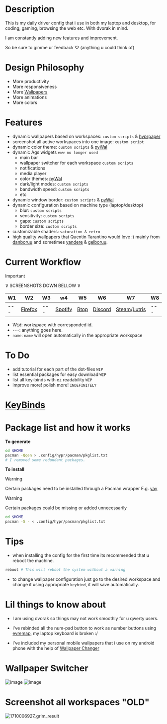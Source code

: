 # Description

This is my daily driver config that i use in both my laptop and desktop, for coding, gaming, browsing the web etc. With dvorak in mind.

I am constantly adding new features and improvement.

So be sure to gimme ur feedback ♡ (anything u could think of)

# Design Philosophy

- More productivity
- More responsiveness
- More [Wallpapers](https://github.com/AymanLyesri/hyprland-conf/tree/master/wallpapers)
- More animations
- More colors

# Features

- dynamic wallpapers based on workspaces: `custom scripts` & [hyprpaper](https://github.com/hyprwm/hyprpaper)
- screenshot all active workspaces into one image: `custom script`
- dynamic color theme: `custom scripts` & [pyWal](https://github.com/dylanaraps/pywal)
- dynamic Ags widgets `eww no longer used`
  - main bar
  - wallpaper switcher for each workspace `custom scripts`
  - notifications
  - media player
  - color themes: [pyWal](https://github.com/dylanaraps/pywal)
  - dark/light modes: `custom scripts`
  - bandwidth speed: `custom scripts`
  - etc
- dynamic window border: `custom scripts` & [pyWal](https://github.com/dylanaraps/pywal)
- dynamic configuration based on machine type (laptop/desktop)
  - blur: `custom scripts`
  - sensitivity: `custom scripts`
  - gaps: `custom scripts`
  - border size: `custom scripts`
- customizable shaders: `saturation & retro`
- high quality wallpapers that Quentin Tarantino would love :) mainly from [danboruu](https://danbooru.donmai.us) and sometimes [yandere](https://yande.re) & [gelboruu](https://gelbooru.com).

# Current Workflow

> [!important]  
> ⊽ SCREENSHOTS DOWN BELLOW ⊽

| W1  | W2                                                  | W3  | w4                                                  | W5                                           | W6                                                  | W7                                                                            | W8  | W9  | W10   |
| --- | --------------------------------------------------- | --- | --------------------------------------------------- | -------------------------------------------- | --------------------------------------------------- | ----------------------------------------------------------------------------- | --- | --- | ----- |
| --- | [Firefox](https://wiki.archlinux.org/title/firefox) | --- | [Spotify](https://wiki.archlinux.org/title/spotify) | [Btop](https://github.com/aristocratos/btop) | [Discord](https://wiki.archlinux.org/title/Discord) | [Steam](https://wiki.archlinux.org/title/steam)/[Lutris](https://lutris.net/) | --- | --- | Games |

- W`id`: workspace with corresponded id.
- `---`: anything goes here.
- `name`: `name` will open automatically in the appropriate workspace

# To Do

- add tutorial for each part of the dot-files `WIP`
- list essential packages for easy download `WIP`
- list all key-binds with ez readability `WIP`
- improve more! polish more! `INDEFINITELY`

# [KeyBinds](https://github.com/AymanLyesri/hyprland-conf/blob/master/.config/hypr/configs/keybinds.conf)

# Package list and how it works

**To generate**

```bash
cd $HOME
pacman -Qqen > .config/hypr/pacman/pkglist.txt
# I removed some redundant packages.
```

**To install**

> [!warning]  
> Certain packages need to be installed through a Pacman wrapper E.g. [yay](https://github.com/Jguer/yay)

> [!warning]
> Certain packages could be missing or added unnecessarily

```bash
cd $HOME
pacman -S - < .config/hypr/pacman/pkglist.txt
```

# Tips

- when installing the config for the first time its recommended that u reboot the machine.

```bash
reboot # This will reboot the system without a warning
```

- to change wallpaper configuration just go to the desired workspace and change it using appropriate `keybind`, it will save automatically.

# Lil things to know about

- I am using dvorak so things may not work smoothly for u qwerty users.

- I've rebinded all the num-pad button to work as number buttons using [evremap](https://github.com/wez/evremap), my laptop keyboard is broken :/

- I've included my personal mobile wallpapers that i use on my android phone with the help of [Wallpaper Changer](https://play.google.com/store/apps/details?id=de.j4velin.wallpaperChanger&pcampaignid=web_share)

# Wallpaper Switcher
![image](https://github.com/user-attachments/assets/13c6efe9-255b-4a00-9436-c73547f7528e)
![image](https://github.com/user-attachments/assets/2d8b33ce-28fa-44c0-a9d7-5aaa12bc686a)

# Screenshot all workspaces "OLD"

![1710006927_grim_result](https://github.com/AymanLyesri/hyprland-conf/assets/80812811/c84884a7-ce5b-4363-a2fb-8a6ccebc05c5)
